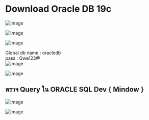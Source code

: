 # Download Oracle DB 19c
![image](https://user-images.githubusercontent.com/101574457/212534412-fdade78e-d7fd-4559-923d-229eda9dca17.png)

![image](https://user-images.githubusercontent.com/101574457/212534426-593ee960-dbf6-4c4f-9328-7732b0c64848.png)

![image](https://user-images.githubusercontent.com/101574457/212534487-fa5eb755-a518-45dd-ac3c-7365b882bd94.png)

Global db name : oracledb                       
pass : Qwe123@                                                                          
![image](https://user-images.githubusercontent.com/101574457/212534591-76d8ed8d-c97e-4ff6-8d2c-4ad121114827.png)

![image](https://user-images.githubusercontent.com/101574457/212534642-74950887-206c-4dda-b97c-7037bd474693.png)


## ตรวจ Query ใน ORACLE SQL Dev { Mindow }

![image](https://user-images.githubusercontent.com/101574457/212528050-7ac5c7cf-42a1-4b31-92cb-48a18ae10bdf.png)

![image](https://user-images.githubusercontent.com/101574457/212534173-34cade8a-d359-4e35-a26e-a8d08c7cc408.png)
